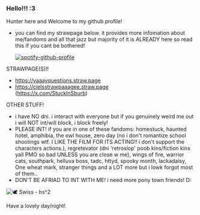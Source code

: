 ### Hello!!! :3
Hunter here and Welcome to my github profile!
- you can find my strawpage below. it provides more infomation about me/fandoms and all that jazz but majority of it is ALREADY here so read this if you cant be bothered!


  [![spotify-github-profile](https://spotify-github-profile.kittinanx.com/api/view?uid=31u3stiobril2k26hbegbae2ej6m&cover_image=true&theme=default&show_offline=false&background_color=121212&interchange=false&profanity=false)](https://github.com/kittinan/spotify-github-profile)

STRAWPAGE(S)!! 
- https://yaaayquestions.straw.page 
- https://cielsstrawpaaagee.straw.page
<br>(https://x.com/StuckInSburb)

OTHER STUFF!
- i have NO dni. i interact with everyone but if you genuinely weird me out i will NOT int/will block, i block freely!
- PLEASE INT! if you are in one of these fandoms: homestuck, haunted hotel, amphibia, the owl house, zero day (no i don't romantize school shootings wtf. I LIKE THE FILM FOR ITS ACTING!! i don't support the characters actions.), regretevator (dni 'retroslop' poob kins/fiction kins yall PMO so bad UNLESS you are close w me), wings of fire, warrior cats, southpark, helluva boss, tadc, httyd, spooky month, lackadaisy, One wheat mark, stranger things and a LOT more but i lowk forgot most of them..
- DON'T BE AFRIAD TO INT WITH ME! i need more pony town friends! D:

![🕊️ Swiss - hs^2](https://github.com/user-attachments/assets/b2217a3b-1168-4db3-9911-ce1aa5445b75)


  Have a lovely day/night!

